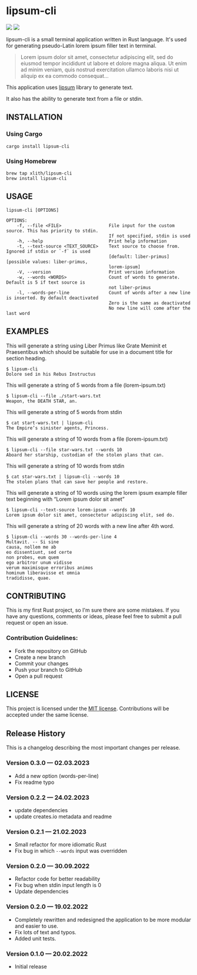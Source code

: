 # lipsum-cli

![](https://img.shields.io/crates/v/lipsum-cli?style=flat-square)
![](https://img.shields.io/badge/license-MIT-blue?style=flat-square)

lipsum-cli is a small terminal application written in Rust language. It's used for generating pseudo-Latin lorem ipsum filler text in terminal.

> Lorem ipsum dolor sit amet, consectetur adipiscing elit, sed do eiusmod tempor incididunt ut labore et dolore magna aliqua. Ut enim ad minim veniam, quis nostrud exercitation ullamco laboris nisi ut aliquip ex ea commodo consequat…

This application uses [lipsum](https://github.com/mgeisler/lipsum/) library to generate text.

It also has the ability to generate text from a file or stdin.

## INSTALLATION

### Using Cargo
```shell
cargo install lipsum-cli
```

### Using Homebrew
```shell
brew tap xlith/lipsum-cli
brew install lipsum-cli
```

## USAGE

```
lipsum-cli [OPTIONS]

OPTIONS:
    -f, --file <FILE>                  File input for the custom source. This has priority to stdin.
                                       If not specified, stdin is used
    -h, --help                         Print help information
    -t, --text-source <TEXT_SOURCE>    Text source to choose from. Ignored if stdin or `-f` is used
                                       [default: liber-primus] [possible values: liber-primus,
                                       lorem-ipsum]
    -V, --version                      Print version information
    -w, --words <WORDS>                Count of words to generate. Default is 5 if text source is
                                       not liber-primus
    -l, --words-per-line               Count of words after a new line is inserted. By default deactivated
                                       Zero is the same as deactivated
                                       No new line will come after the last word

```

## EXAMPLES

This will generate a string using Liber Primus like
Grate Meminit et Praesentibus 
which should be suitable for use in a document title for section heading.

    $ lipsum-cli 
    Dolore sed in his Rebus Instructus

This will generate a string of 5 words from a file (lorem-ipsum.txt)
    
    $ lipsum-cli --file ./start-wars.txt
    Weapon, the DEATH STAR, an.

This will generate a string of 5 words from stdin
    
    $ cat start-wars.txt | lipsum-cli
    The Empire’s sinister agents, Princess.

This will generate a string of 10 words from a file (lorem-ipsum.txt)
    
    $ lipsum-cli --file star-wars.txt --words 10
    Aboard her starship, custodian of the stolen plans that can.

This will generate a string of 10 words from stdin
    
    $ cat star-wars.txt | lipsum-cli --words 10
    The stolen plans that can save her people and restore.

This will generate a string of 10 words using the lorem ipsum example filler text beginning with “Lorem ipsum dolor sit amet”
    
    $ lipsum-cli --text-source lorem-ipsum --words 10
    Lorem ipsum dolor sit amet, consectetur adipiscing elit, sed do.

This will generate a string of 20 words with a new line after 4th word.

    $ lipsum-cli --words 30 --words-per-line 4
    Multavit. -- Si sine
    causa, nollem me ab
    eo dissentiunt, sed certe
    non probes, eum quem
    ego arbitror unum vidisse
    verum maximisque erroribus animos
    hominum liberavisse et omnia
    tradidisse, quae.

## CONTRIBUTING
    
This is my first Rust project, so I'm sure there are some mistakes. If you have any questions, comments or ideas, please feel free to submit a pull request or open an issue.

### Contribution Guidelines:

- Fork the repository on GitHub
- Create a new branch
- Commit your changes
- Push your branch to GitHub
- Open a pull request

## LICENSE
    
This project is licensed under the [MIT license](LICENSE). Contributions will be accepted under the same license.

## Release History

This is a changelog describing the most important changes per release.

### Version 0.3.0 — 02.03.2023

- Add a new option (words-per-line)
- Fix readme typo

### Version 0.2.2 — 24.02.2023

- update dependencies
- update creates.io metadata and readme

### Version 0.2.1 — 21.02.2023

- Small refactor for more idiomatic Rust
- Fix bug in which `--words` input was overridden

### Version 0.2.0 — 30.09.2022

- Refactor code for better readability
- Fix bug when stdin input length is 0
- Update dependencies

### Version 0.2.0 — 19.02.2022

- Completely rewritten and redesigned the application to be more modular and easier to use.
- Fix lots of text and typos.
- Added unit tests.

### Version 0.1.0 — 20.02.2022

- Initial release
